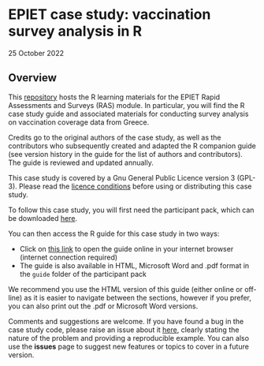EPIET case study: vaccination survey analysis in R
================
25 October 2022

<!-- README.md is generated from README.Rmd. Please edit that file -->

## Overview

This [repository](https://github.com/EPIET/RapidAssessmentSurveys) hosts
the R learning materials for the EPIET Rapid Assessments and Surveys
(RAS) module. In particular, you will find the R case study guide and
associated materials for conducting survey analysis on vaccination
coverage data from Greece.

Credits go to the original authors of the case study, as well as the
contributors who subsequently created and adapted the R companion guide
(see version history in the guide for the list of authors and
contributors). The guide is reviewed and updated annually.

This case study is covered by a Gnu General Public Licence version 3
(GPL-3). Please read the [licence
conditions](https://github.com/EPIET/RapidAssessmentSurveys/blob/master/LICENSE)
before using or distributing this case study.

To follow this case study, you will first need the participant pack,
which can be downloaded
[here](https://github.com/EPIET/RapidAssessmentSurveys/raw/master/2022_dplyr_version/RAS_VCE_participant_pack.zip).

You can then access the R guide for this case study in two ways:

-   Click on [this
    link](https://epiet.github.io/RapidAssessmentSurveys/RAS_VCE_R_guide_2022.html)
    to open the guide online in your internet browser (internet
    connection required)
-   The guide is also available in HTML, Microsoft Word and .pdf format
    in the `guide` folder of the participant pack

We recommend you use the HTML version of this guide (either online or
off-line) as it is easier to navigate between the sections, however if
you prefer, you can also print out the .pdf or Microsoft Word versions.

Comments and suggestions are welcome. If you have found a bug in the
case study code, please raise an issue about it
[here](https://github.com/EPIET/RapidAssessmentSurveys/issues), clearly
stating the nature of the problem and providing a reproducible example.
You can also use the **issues** page to suggest new features or topics
to cover in a future version.
